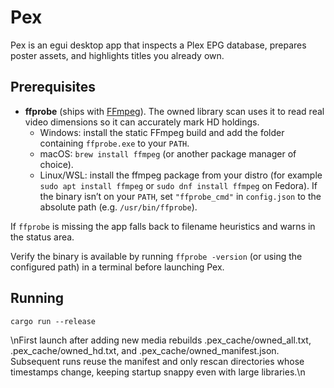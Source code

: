 # Pex

Pex is an egui desktop app that inspects a Plex EPG database, prepares poster assets, and highlights titles you already own.

## Prerequisites

- **ffprobe** (ships with [FFmpeg](https://ffmpeg.org/download.html)). The owned library scan uses it to read real video dimensions so it can accurately mark HD holdings.
  - Windows: install the static FFmpeg build and add the folder containing `ffprobe.exe` to your `PATH`.
  - macOS: `brew install ffmpeg` (or another package manager of choice).
  - Linux/WSL: install the ffmpeg package from your distro (for example `sudo apt install ffmpeg` or `sudo dnf install ffmpeg` on Fedora). If the binary isn’t on your `PATH`, set `"ffprobe_cmd"` in `config.json` to the absolute path (e.g. `/usr/bin/ffprobe`).

If `ffprobe` is missing the app falls back to filename heuristics and warns in the status area.

Verify the binary is available by running `ffprobe -version` (or using the configured path) in a terminal before launching Pex.

## Running

```
cargo run --release
```

\nFirst launch after adding new media rebuilds .pex_cache/owned_all.txt, .pex_cache/owned_hd.txt, and .pex_cache/owned_manifest.json. Subsequent runs reuse the manifest and only rescan directories whose timestamps change, keeping startup snappy even with large libraries.\n




